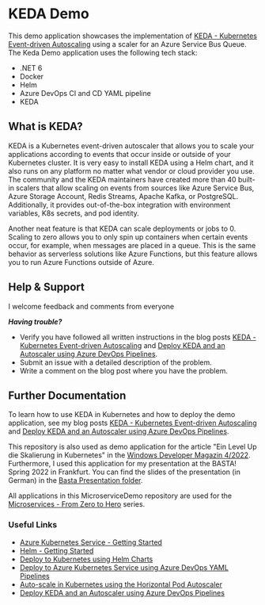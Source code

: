# KEDA Demo

This demo application showcases the implementation of [KEDA - Kubernetes Event-driven Autoscaling](https://keda.sh/) using a scaler for an Azure Service Bus Queue. The Keda Demo application uses the following tech stack:
- .NET 6 
- Docker 
- Helm 
- Azure DevOps CI and CD YAML pipeline
- KEDA

## What is KEDA?

KEDA is a Kubernetes event-driven autoscaler that allows you to scale your applications according to events that occur inside or outside of your Kubernetes cluster. It is very easy to install KEDA using a Helm chart, and it also runs on any platform no matter what vendor or cloud provider you use. The community and the KEDA maintainers have created more than 40 built-in scalers that allow scaling on events from sources like Azure Service Bus, Azure Storage Account, Redis Streams, Apache Kafka, or PostgreSQL. Additionally, it provides out-of-the-box integration with environment variables, K8s secrets, and pod identity.

Another neat feature is that KEDA can scale deployments or jobs to 0. Scaling to zero allows you to only spin up containers when certain events occur, for example, when messages are placed in a queue. This is the same behavior as serverless solutions like Azure Functions, but this feature allows you to run Azure Functions outside of Azure.

## Help & Support

I welcome feedback and comments from everyone

***Having trouble?***
- Verify you have followed all written instructions in the blog posts [KEDA - Kubernetes Event-driven Autoscaling](https://www.programmingwithwolfgang.com/keda-kubernetes-event-driven-autoscaling) and [Deploy KEDA and an Autoscaler using Azure DevOps Pipelines](https://www.programmingwithwolfgang.com/deploy-keda-and-autoscaler-using-azure-devops-pipelines).
- Submit an issue with a detailed description of the problem.
- Write a comment on the blog post where you have the problem.

## Further Documentation

To learn how to use KEDA in Kubernetes and how to deploy the demo application, see my blog posts [KEDA - Kubernetes Event-driven Autoscaling](https://www.programmingwithwolfgang.com/keda-kubernetes-event-driven-autoscaling) and [Deploy KEDA and an Autoscaler using Azure DevOps Pipelines](https://www.programmingwithwolfgang.com/deploy-keda-and-autoscaler-using-azure-devops-pipelines).

This repository is also used as demo application for the article "Ein Level Up die Skalierung in Kubernetes" in the [Windows Developer Magazin 4/2022](https://entwickler.de/reader/reading/windows-developer/4.2022/161391038f3a1bd00059a8cb). Furthermore, I used this application for my presentation at the BASTA! Spring 2022 in Frankfurt. You can find the slides of the presentation (in German) in the [Basta Presentation folder](https://github.com/WolfgangOfner/MicroserviceDemo/tree/master/KedaDemoApi/Basta%20Presentation).

All applications in this MicroserviceDemo repository are used for the [Microservices - From Zero to Hero](https://www.programmingwithwolfgang.com/microservice-series-from-zero-to-hero) series.

### Useful Links
- [Azure Kubernetes Service - Getting Started](https://www.programmingwithwolfgang.com/azure-kubernetes-service-getting-started)
- [Helm - Getting Started](https://www.programmingwithwolfgang.com/helm-getting-started)
- [Deploy to Kubernetes using Helm Charts](https://programmingwithwolfgang.com/deploy-kubernetes-using-helm)
- [Deploy to Azure Kubernetes Service using Azure DevOps YAML Pipelines](https://programmingwithwolfgang.com/deploy-kubernetes-azure-devops)
- [Auto-scale in Kubernetes using the Horizontal Pod Autoscaler](https://programmingwithwolfgang.com/auto-scale-kubernetes-hpa)
- [Deploy KEDA and an Autoscaler using Azure DevOps Pipelines](https://programmingwithwolfgang.com/deploy-keda-and-autoscaler-using-azure-devops-pipelines)
